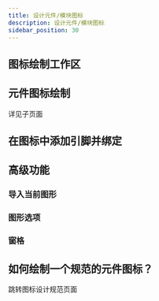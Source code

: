 ```yaml
---
title: 设计元件/模块图标
description: 设计元件/模块图标
sidebar_position: 30
---
```


## 图标绘制工作区

## 元件图标绘制

详见子页面

## 在图标中添加引脚并绑定

## 高级功能

### 导入当前图形

### 图形选项

### 窗格

## 如何绘制一个规范的元件图标？

跳转图标设计规范页面

